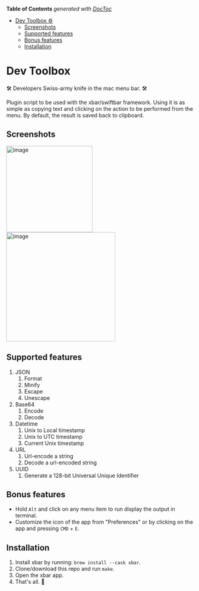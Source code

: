 <!-- START doctoc generated TOC please keep comment here to allow auto update -->
<!-- DON'T EDIT THIS SECTION, INSTEAD RE-RUN doctoc TO UPDATE -->
**Table of Contents**  *generated with [DocToc](https://github.com/thlorenz/doctoc)*

- [Dev Toolbox ⚙️](#dev-toolbox-)
    - [Screenshots](#screenshots)
    - [Supported features](#supported-features)
    - [Bonus features](#bonus-features)
    - [Installation](#installation)

<!-- END doctoc generated TOC please keep comment here to allow auto update -->

# Dev Toolbox

🛠 Developers Swiss-army knife in the mac menu bar. 🛠

Plugin script to be used with the xbar/swiftbar framework. Using it is as simple as copying text and clicking on the action to be performed from the menu. By default, the result is saved back to clipboard.

## Screenshots

<img width="227" alt="image" src="https://user-images.githubusercontent.com/9376908/185212972-e7624f0c-007c-4234-a7b3-17c003386225.png">

<img width="287" alt="image" src="https://user-images.githubusercontent.com/9376908/185213187-c6ad3f67-217c-47a4-9283-10d92b1f2aa9.png">

## Supported features

1. JSON
    1. Format
    2. Minify
    3. Escape
    4. Unescape
2. Base64
    1. Encode
    2. Decode
3. Datetime
    1. Unix to Local timestamp
    2. Unix to UTC timestamp
    3. Current Unix timestamp
4. URL
    1. Url-encode a string
    2. Decode a url-encoded string
5. UUID
    1. Generate a 128-bit Universal Unique Identifier

## Bonus features

- Hold `Alt` and click on any menu item to run display the output in terminal.
- Customize the icon of the app from "Preferences" or by clicking on the app and pressing `CMD` + `E`.

## Installation

1. Install xbar by running: `brew install --cask xbar`.
2. Clone/download this repo and run `make`.
3. Open the xbar app.
4. That's all. 🎉

